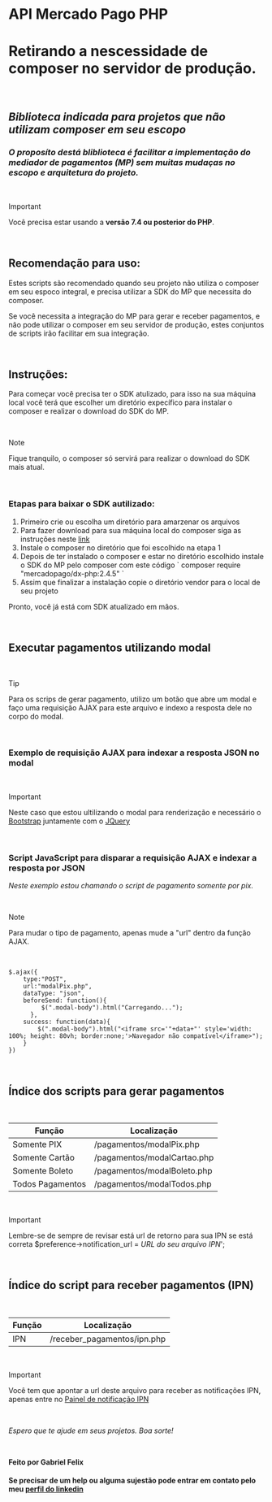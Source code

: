 # **API Mercado Pago PHP**
# Retirando a nescessidade de composer no servidor de produção.

&nbsp;

## *Biblioteca indicada para projetos que não utilizam composer em seu escopo*
### *O proposíto destá bliblioteca é facilitar a implementação do mediador de pagamentos (MP) sem muitas mudaças no escopo e arquitetura do projeto.*

&nbsp;
&nbsp;

>[!IMPORTANT]
>
>Você precisa estar usando a **versão 7.4 ou posterior do PHP**.

&nbsp;
&nbsp;

## Recomendação para uso:

Estes scripts são recomendado quando seu projeto não utiliza o composer em seu espoco integral, e precisa utilizar a SDK do MP que necessita do composer.

Se você necessita a integração do MP para gerar e receber pagamentos, e não pode utilizar o composer em seu servidor de produção, estes conjuntos de scripts irão facilitar em sua integração.

&nbsp;
&nbsp;

## Instruções:

Para começar você precisa ter o SDK atulizado, para isso na sua máquina local você terá que escolher um diretório expecífico para instalar o composer e realizar o download do SDK do MP.

&nbsp;

>[!NOTE]
>
>Fique tranquilo, o composer só servirá para realizar o download do SDK mais atual.

&nbsp;

### Etapas para baixar o SDK autilizado:

1. Primeiro crie ou escolha um diretório para amarzenar os arquivos
1. Para fazer download para sua máquina local do composer siga as instruções neste [link](https://getcomposer.org/download/)
1. Instale o composer no diretório que foi escolhido na etapa 1
1. Depois de ter instalado o composer e estar no diretório escolhido instale o SDK do MP pelo composer com este código &grave; composer require "mercadopago/dx-php:2.4.5" &grave;
1. Assim que finalizar a instalação copie o diretório vendor para o local de seu projeto

Pronto, você já está com SDK atualizado em mãos.

&nbsp;
&nbsp;

## Executar pagamentos utilizando modal

&nbsp;

>[!TIP]
>
>Para os scrips de gerar pagamento, utilizo um botão que abre um modal e faço uma requisição AJAX para este arquivo e indexo a resposta dele no corpo do modal.

&nbsp;
&nbsp;

### Exemplo de requisição AJAX para indexar a resposta JSON no modal

&nbsp;

>[!IMPORTANT]
>
>Neste caso que estou ultilizando o modal para renderização e necessário o [Bootstrap](https://getbootstrap.com/) juntamente com o [JQuery](https://jquery.com/download/)

&nbsp;
&nbsp;


### Script JavaScript para disparar a requisição AJAX e indexar a resposta por JSON

*Neste exemplo estou chamando o script de pagamento somente por pix.*

&nbsp;

>[!NOTE]
>
>Para mudar o tipo de pagamento, apenas mude a "url" dentro da função AJAX.

&nbsp;


	$.ajax({
		type:"POST",
		url:"modalPix.php",
        dataType: "json",
		beforeSend: function(){
			 $(".modal-body").html("Carregando...");
		  },
		success: function(data){
			$(".modal-body").html("<iframe src='"+data+"' style='width: 100%; height: 80vh; border:none;'>Navegador não compatível</iframe>");
		} 
	})


&nbsp;
&nbsp;

## Índice dos scripts para gerar pagamentos

&nbsp;

| Função | Localização |
|--- |--- |
| Somente PIX | /pagamentos/modalPix.php |
| Somente Cartão | /pagamentos/modalCartao.php |
| Somente Boleto | /pagamentos/modalBoleto.php |
| Todos Pagamentos | /pagamentos/modalTodos.php |

&nbsp;

>[!IMPORTANT]
>
>Lembre-se de sempre de revisar está url de retorno para sua IPN se está correta  $preference->notification_url = *URL do seu arquivo IPN*';

&nbsp;
&nbsp;

## Índice do script para receber pagamentos (IPN)

&nbsp;

| Função | Localização |
|--- |--- |
| IPN | /receber_pagamentos/ipn.php |

&nbsp;

>[!IMPORTANT]
>
>Você tem que apontar a url deste arquivo para receber as notificações IPN, apenas entre no [Painel de notificação IPN](https://www.mercadopago.com.br/developers/panel/notifications/ipn)


&nbsp;
&nbsp;

*Espero que te ajude em seus projetos. Boa sorte!*

&nbsp;
&nbsp;

**Feito por Gabriel Felix**


#### Se precisar de um help ou alguma sujestão pode entrar em contato pelo meu [perfil do linkedin](https://www.linkedin.com/in/gabriel-felix-99b51217b/)






